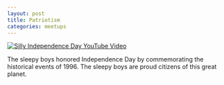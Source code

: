 ```yaml
---
layout: post
title: Patriotism
categories: meetups
---
```


[![Silly Independence Day YouTube Video](https://img.youtube.com/vi/cC0CtBIK8Pw/default.jpg)](https://www.youtube.com/watch?v=cC0CtBIK8Pw)

The sleepy boys honored Independence Day by commemorating the historical events of 1996. The sleepy boys are proud citizens of this great planet.
